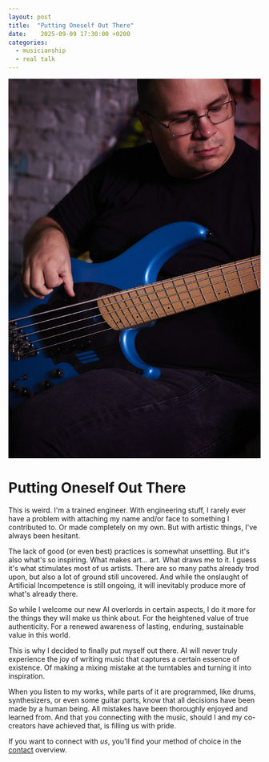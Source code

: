 ```yaml
---
layout: post
title:  "Putting Oneself Out There"
date:    2025-09-09 17:30:00 +0200
categories:
  - musicianship
  - real talk
---
```


<div>
    <img alt="image" class="right-portrait" src="/assets/img/bass_pic_6.jpg"/>
</div>

# Putting Oneself Out There

This is weird. I'm a trained engineer. With engineering stuff, I rarely ever have a problem with attaching my name and/or face to something I contributed to. Or made completely on my own. But with artistic things, I've always been hesitant.

The lack of good (or even best) practices is somewhat unsettling. But it's also what's so inspiring. What makes art... art. What draws me to it. I guess it's what stimulates most of us artists. There are so many paths already trod upon, but also a lot of ground still uncovered. And while the onslaught of Artificial Incompetence is still ongoing, it will inevitably produce more of what's already there.

So while I welcome our new AI overlords in certain aspects, I do it more for the things they will make us think about. For the heightened value of true authenticity. For a renewed awareness of lasting, enduring, sustainable value in this world.

This is why I decided to finally put myself out there. AI will never truly experience the joy of writing music that captures a certain essence of existence. Of making a mixing mistake at the turntables and turning it into inspiration.

When you listen to my works, while parts of it are programmed, like drums, synthesizers, or even some guitar parts, know that all decisions have been made by a human being. All mistakes have been thoroughly enjoyed and learned from. And that you connecting with the music, should I and my co-creators have achieved that, is filling us with pride.

If you want to connect with _us_, you'll find your method of choice in the [contact](/contact) overview.
